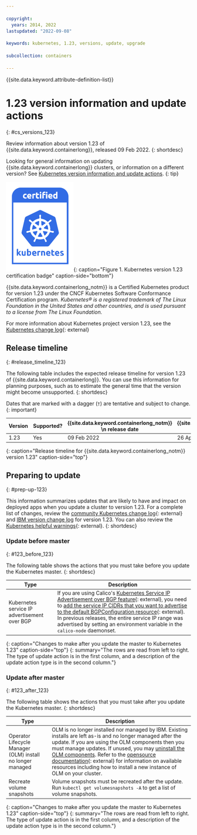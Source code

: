 ```yaml
---

copyright:
  years: 2014, 2022
lastupdated: "2022-09-08"

keywords: kubernetes, 1.23, versions, update, upgrade

subcollection: containers

---
```


{{site.data.keyword.attribute-definition-list}}


# 1.23 version information and update actions
{: #cs_versions_123}

Review information about version 1.23 of {{site.data.keyword.containerlong}}, released 09 Feb 2022.
{: shortdesc}

Looking for general information on updating {{site.data.keyword.containerlong}} clusters, or information on a different version? See [Kubernetes version information and update actions](/docs/containers?topic=containers-cs_versions).
{: tip}

![This badge indicates Kubernetes version 1.23 certification for {{site.data.keyword.containerlong_notm}}](images/certified-kubernetes-color.svg){: caption="Figure 1. Kubernetes version 1.23 certification badge" caption-side="bottom"}

{{site.data.keyword.containerlong_notm}} is a Certified Kubernetes product for version 1.23 under the CNCF Kubernetes Software Conformance Certification program. _Kubernetes® is a registered trademark of The Linux Foundation in the United States and other countries, and is used pursuant to a license from The Linux Foundation._

For more information about Kubernetes project version 1.23, see the [Kubernetes change log](https://kubernetes.io/releases/notes/.){: external}

## Release timeline 
{: #release_timeline_123}

The following table includes the expected release timeline for version 1.23 of {{site.data.keyword.containerlong}}. You can use this information for planning purposes, such as to estimate the general time that the version might become unsupported. 
{: shortdesc}

Dates that are marked with a dagger (`†`) are tentative and subject to change.
{: important}

|  Version | Supported? | {{site.data.keyword.containerlong_notm}} \n release date | {{site.data.keyword.containerlong_notm}} \n unsupported date |
|------|------|----------|----------|
| 1.23 | Yes | 09 Feb 2022 |  26 April 2023 `†` |
{: caption="Release timeline for {{site.data.keyword.containerlong_notm}} version 1.23" caption-side="top"}

## Preparing to update
{: #prep-up-123}

This information summarizes updates that are likely to have and impact on deployed apps when you update a cluster to version 1.23. For a complete list of changes, review the [community Kubernetes change log](https://github.com/kubernetes/kubernetes/blob/master/CHANGELOG/CHANGELOG-1.23.md){: external} and [IBM version change log](/docs/containers?topic=containers-changelog_123) for version 1.23. You can also review the [Kubernetes helpful warnings](https://kubernetes.io/blog/2020/09/03/warnings/){: external}. 
{: shortdesc}

### Update before master
{: #123_before_123}

The following table shows the actions that you must take before you update the Kubernetes master.
{: shortdesc}

| Type | Description|
| --- | --- |
| Kubernetes service IP advertisement over BGP | If you are using Calico's [Kubernetes Service IP Advertisement over BGP feature](https://www.tigera.io/blog/advertising-kubernetes-service-ips-with-calico-and-bgp/){: external}, you need to [add the service IP CIDRs that you want to advertise to the default BGPConfiguration resource](https://projectcalico.docs.tigera.io/archive/v3.21/reference/resources/bgpconfig){: external}. In previous releases, the entire service IP range was advertised by setting an environment variable in the `calico-node` daemonset. |
{: caption="Changes to make after you update the master to Kubernetes 1.23" caption-side="top"}
{: summary="The rows are read from left to right. The type of update action is in the first column, and a description of the update action type is in the second column."}


### Update after master
{: #123_after_123}

The following table shows the actions that you must take after you update the Kubernetes master.
{: shortdesc}

| Type | Description|
| --- | --- |
| Operator Lifecycle Manager (OLM) install no longer managed | OLM is no longer installed nor managed by IBM. Existing installs are left as-is and no longer managed after the update. If you are using the OLM components then you must manage updates. If unused, you may [uninstall the OLM components](/docs/containers?topic=containers-ts-delete-olm). Refer to the [opensource documentation](https://olm.operatorframework.io/){: external} for information on available resources including how to install a new instance of OLM on your cluster. |
| Recreate volume snapshots | Volume snapshots must be recreated after the update. Run `kubectl get volumesnapshots -A` to get a list of volume snapshots. |
{: caption="Changes to make after you update the master to Kubernetes 1.23" caption-side="top"}
{: summary="The rows are read from left to right. The type of update action is in the first column, and a description of the update action type is in the second column."}



